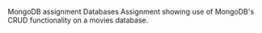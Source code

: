 MongoDB assignment
Databases Assignment showing use of MongoDB's CRUD functionality on a movies database.
